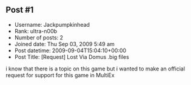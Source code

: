 ## Post #1
- Username: Jackpumpkinhead
- Rank: ultra-n00b
- Number of posts: 2
- Joined date: Thu Sep 03, 2009 5:49 am
- Post datetime: 2009-09-04T15:04:10+00:00
- Post Title: [Request] Lost Via Domus .big files

i know that there is a topic on this game but i wanted to make an official request for support for this game in MultiEx

